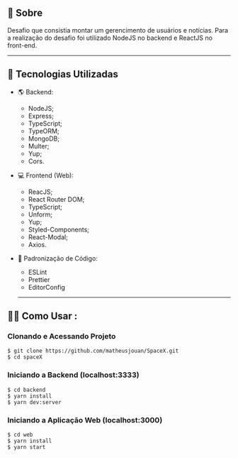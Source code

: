 ## 📔 Sobre

Desafio que consistia montar um gerencimento de usuários e notícias. Para a realização do desafio foi utilizado NodeJS no backend e ReactJS no front-end.

---

## :rocket: Tecnologias Utilizadas

- 🌎 Backend:
  - NodeJS;
  - Express;
  - TypeScript;
  - TypeORM;
  - MongoDB;
  - Multer;
  - Yup;
  - Cors.
  
- 💻 Frontend (Web):
  - ReacJS;
  - React Router DOM;
  - TypeScript;
  - Unform;
  - Yup;
  - Styled-Components;
  - React-Modal;
  - Axios.

- 📔 Padronização de Código:
  - ESLint
  - Prettier
  - EditorConfig
  
  ---
  
## 👨‍💻️ Como Usar  :

    
### Clonando e Acessando Projeto
```shell
$ git clone https://github.com/matheusjouan/SpaceX.git
$ cd spaceX
```

### Iniciando a Backend (localhost:3333)
```shell
$ cd backend
$ yarn install
$ yarn dev:server
```

### Iniciando a Aplicação Web (localhost:3000)
```shell
$ cd web
$ yarn install
$ yarn start
```
